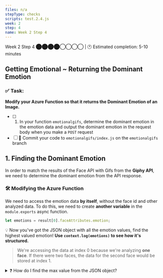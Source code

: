 ```yaml
---
files: n/a
stepType: checks
scripts: test.2.4.js
week: 2
step: 4
name: Week 2 Step 4
---
```


Week 2 Step 4 ⬤⬤⬤⬤◯◯◯◯ | 🕐 Estimated completion: 5-10 minutes

## Getting Emotional ~ Returning the Dominant Emotion

### ✅ Task:
**Modify your Azure Function so that it returns the Dominant Emotion of an Image.**
- [ ] 1. In your function `emotionalgifs`, determine the dominant emotion in the emotion data and output the dominant emotion in the request body when you make a `POST` request
- [ ] 🚀 Commit your code to `emotionalgifs/index.js` on the `emotionalgifs` branch

## 1. Finding the Dominant Emotion
In order to match the results of the Face API with Gifs from the **Giphy API**, we need to determine the dominant emotion from the API response.

### :hammer_and_wrench: Modifying the Azure Function
We need to access the emotion data **by itself**, without the face id and other analyzed data. To do this, we need to create **another variable** in the `module.exports` async function.

```js
let emotions = result[0].faceAttributes.emotion;
```
:bulb: Now you've got the JSON object with all the emotion values, find the highest valued emotion! **Use `context.log(emotions)` to see how it's structured.**
> We're accessing the data at index 0 because we're analyzing **one face**. If there were two faces, the data for the second face would be stored at index 1.

<details>
<summary>❓ How do I find the max value from the JSON object?</summary>
 </br>

Recall that the entire JSON response object looks like this: 
```js
{
  "result": [
    {
      "faceId": "a16f522d-0577-4e50-97cb-1feeef7aaf2e",
      "faceRectangle": {
        "top": 313,
        "left": 210,
        "width": 594,
        "height": 594
      },
      "faceAttributes": {
        "emotion": {
          "anger": 0,
          "contempt": 0,
          "disgust": 0,
          "fear": 0,
          "happiness": 1,
          "neutral": 0,
          "sadness": 0,
          "surprise": 0
        }
      }
    }
  ]
}

```
💡 The code that we want is the `emotion` part of the response, not the entire thing. 
- Therefore, we will use the previously created variable `emotions`, which stores:

```js
"emotion": {
          "anger": 0,
          "contempt": 0,
          "disgust": 0,
          "fear": 0,
          "happiness": 1,
          "neutral": 0,
          "sadness": 0,
          "surprise": 0
        }
```

> :bulb: In JSON, the **key** values are what you use to access the **value**. `{key: value}`, or in our case, `{emotion: value}`. If we wanted to access `happiness` from the `emotions` JSON, we can use `emotions["happiness"]`, which returns `1`.

In order to find the dominant emotion, we will need to find which key (anger, contempt, disgust, etc) has the highest respective value. In this example, we see that `happiness` has the highest value. Here are the steps to do this in code:

❗ **Overview:** We will first set `maxValue` to 0. We will also declare a variable named `var main_emotion = "none"`. This is because we have not yet started looking at the the keys and values in the JSON yet.  Then, we will need to look at each key in the emotions JSON, and check if its respective value is higher than the max value. If `maxValue` is lower this key's value, then we look at the next key. However, if this key is larger than `maxValue` we will set `maxValue` equal to that key's value, and set `main_emotion` equal to that key (which is the emotion). Then, we look at the next key, and the process repeats. Finally, after looking at every key, we will return `main_emotion`, because it will contain the emotion with the highest value, which is the dominant meotion. 

That giant paragraph written in JavaScript:
```js
function determine_main_emotion(emotionJSON) {
    let maxValue = 0; 
    let main_emotion = "none";

    for (var emo in emotionJSON) { 
        if (emotionJSON[emo] > maxValue) {
            maxValue = emotionJSON[emo];
            main_emotion = emo;
        }
    }
    return main_emotion
}
```
:bulb: We create this function `determine_main_emotion` outside of the `module.exports`. 

**Function Breakdown**
1. we first declare `maxValue` to 0 and set `main_emotion` to "none", like our overview said.
2. the fourth line is a *for-loop* in JavaScript. We are using this loop to look at EACH key in `emotionJSON` (which is the emotions json passed in). Each time this loop runs, `emo` will be set to anger, contempt, disgust, etc. 
3.  we then check if the value for the key in `emotionJSON` is greater than the current max value. If it is, then we set `maxValue` to be the new value in `emotionJSON[emo]`, which in the case of the key `happiness`, will be `maxValue = 1`, because `emotionJSON[emo]` evaluates to 1. We then set `main_emotion` equal to the `emo` key, which is (anger, contempt, disgust, etc). 
4. however, if the value for that key is NOT greater than `maxValue`, we do nothing and look at the next key.
5. this way, the return statement, which runs after the entire loop is done, will return the emotion with the highest value.

- To access this function, we call `let main_emo_return = determine_main_emotion(emotions)`, passing in the `emotions` JSON object created earlier. 

3️⃣ Now, `main_emo_return` contains the dominant emotion! All we need to do is output `main_emo_return` when the function is called:

```js
context.res = {
        // status: 200, /* Defaults to 200 */
        body: main_emo_return
};
```
<br>
</details>

